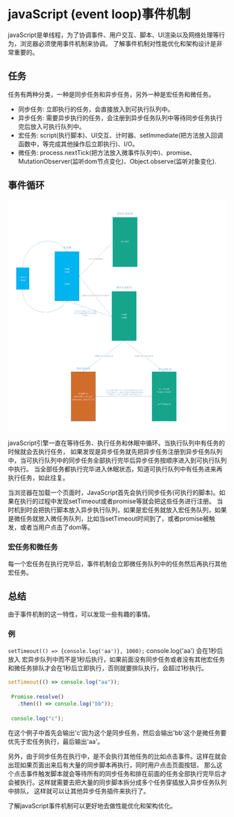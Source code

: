 # javaScript (event loop)事件机制

javaScript是单线程，为了协调事件、用户交互、脚本、UI渲染以及网络处理等行为，浏览器必须使用事件机制来协调。
了解事件机制对性能优化和架构设计是非常重要的。

## 任务
任务有两种分类，一种是同步任务和异步任务，另外一种是宏任务和微任务。

* 同步任务: 立即执行的任务，会直接放入到可执行队列中。
* 异步任务: 需要异步执行的任务，会注册到异步任务队列中等待同步任务执行完后放入可执行队列中。
* 宏任务: script(执行脚本)、UI交互、计时器、setImmediate(把方法放入回调函数中，等完成其他操作后立即执行)、I/O。
* 微任务: process.nextTick(把方法放入微事件队列中)、promise、MutationObserver(监听dom节点变化)、Object.observe(监听对象变化).

## 事件循环

![](eventLoop.png)

javaScript引擎一直在等待任务、执行任务和休眠中循环。当执行队列中有任务的时候就会去执行任务，
如果发现是异步任务就先把异步任务注册到异步任务队列中，当可执行队列中的同步任务全部执行完毕后异步任务按顺序进入到可执行队列中执行。
当全部任务都执行完毕进入休眠状态，知道可执行队列中有任务进来再执行任务，如此往复。

当浏览器在加载一个页面时，JavaScript首先会执行同步任务(可执行的脚本)。如果在执行的过程中发现setTimeout或者promise等就会把这些任务进行注册。
当时机到时会把执行脚本放入异步执行队列，如果是宏任务就放入宏任务队列，如果是微任务就放入微任务队列，比如当setTimeout时间到了，或者promise被触发，或者当用户点击了dom等。

### 宏任务和微任务
每一个宏任务在执行完毕后，事件机制会立即微任务队列中的任务然后再执行其他宏任务。

## 总结
由于事件机制的这一特性，可以发现一些有趣的事情。

### 例
`setTimeout(() => {console.log('aa')}, 1000);` console.log('aa') 会在1秒后放入
宏异步队列中而不是1秒后执行，如果前面没有同步任务或者没有其他宏任务和微任务排队才会在1秒后立即执行，否则就要排队执行，会超过1秒执行。

```javascript
setTimeout(() => console.log("aa"));
 
 Promise.resolve()
   .then(() => console.log("bb"));
 
 console.log("c");
```
在这个例子中首先会输出'c'因为这个是同步任务，然后会输出'bb'这个是微任务要优先于宏任务执行，最后输出'aa'。

另外，由于同步任务在执行中，是不会执行其他任务的比如点击事件。这样在就会出现如果页面出来后有大量的同步脚本再执行，同时用户点击页面按钮，
那么这个点击事件触发脚本就会等待所有的同步任务和排在前面的任务全部执行完毕后才会被执行。这样就需要去把大量的同步脚本拆分成多个任务穿插放入异步任务队列中排队，
这样就可以让其他异步任务插件来执行了。

了解javaScript事件机制可以更好地去做性能优化和架构优化。
